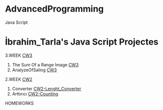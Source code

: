 # AdvancedProgramming
Java Script
# İbrahim_Tarla's Java Script Projectes 
  
 3.WEEK [CW3](https://github.com/ibrahimtarla/Advanced_Programming_With_Java_Script/CW3)
   1.  The Sum Of a Range Image [CW3](https://ibrahimtarla.github.io/Advanced_Programming/CW3/CW3.PNG) 
   1. AnalyzeOfSaling [CW3](https://ibrahimtarla.github.io/Advanced_Programming/CW3/CW3.html)
   
 2.WEEK [CW2](https://github.com/ibrahimtarla/Advanced_Programming_With_Java_Script/CW2)
   1. Converter [CW2-Lenght_Converter](https://ibrahimtarla.github.io/Advanced_Programming_With_Java_Script/CW2/Lenght_Converter.html)
   1. Arttırıcı [CW2-Counting](https://ibrahimtarla.github.io/Advanced_Programming_With_Java_Script/CW2/Counting_HW2.html)
   
 
 HOMEWORKS
 
    
